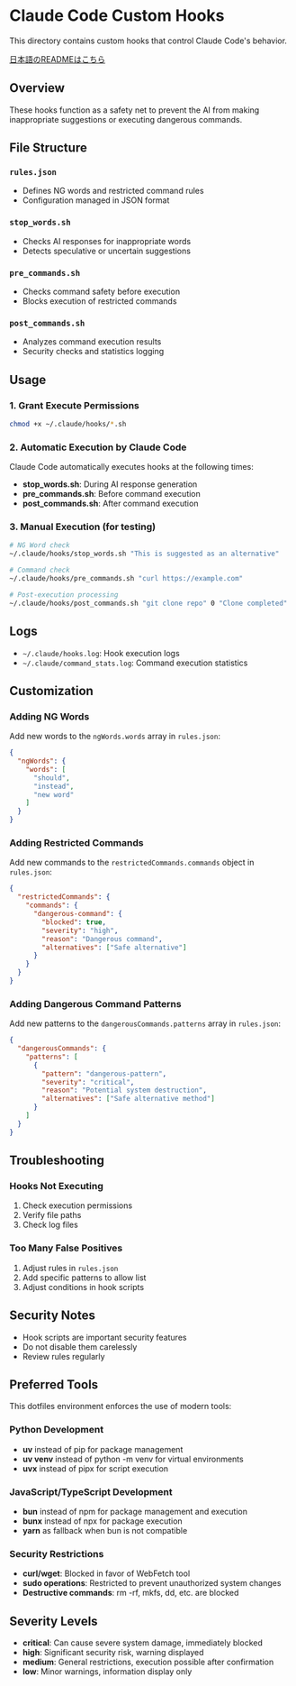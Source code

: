 # Claude Code Custom Hooks

This directory contains custom hooks that control Claude Code's behavior.

[日本語のREADMEはこちら](./README.ja.md)

## Overview

These hooks function as a safety net to prevent the AI from making inappropriate suggestions or executing dangerous commands.

## File Structure

### `rules.json`

- Defines NG words and restricted command rules
- Configuration managed in JSON format

### `stop_words.sh`

- Checks AI responses for inappropriate words
- Detects speculative or uncertain suggestions

### `pre_commands.sh`

- Checks command safety before execution
- Blocks execution of restricted commands

### `post_commands.sh`

- Analyzes command execution results
- Security checks and statistics logging

## Usage

### 1. Grant Execute Permissions

```bash
chmod +x ~/.claude/hooks/*.sh
```

### 2. Automatic Execution by Claude Code

Claude Code automatically executes hooks at the following times:

- **stop_words.sh**: During AI response generation
- **pre_commands.sh**: Before command execution
- **post_commands.sh**: After command execution

### 3. Manual Execution (for testing)

```bash
# NG Word check
~/.claude/hooks/stop_words.sh "This is suggested as an alternative"

# Command check
~/.claude/hooks/pre_commands.sh "curl https://example.com"

# Post-execution processing
~/.claude/hooks/post_commands.sh "git clone repo" 0 "Clone completed"
```

## Logs

- `~/.claude/hooks.log`: Hook execution logs
- `~/.claude/command_stats.log`: Command execution statistics

## Customization

### Adding NG Words

Add new words to the `ngWords.words` array in `rules.json`:

```json
{
  "ngWords": {
    "words": [
      "should",
      "instead",
      "new word"
    ]
  }
}
```

### Adding Restricted Commands

Add new commands to the `restrictedCommands.commands` object in `rules.json`:

```json
{
  "restrictedCommands": {
    "commands": {
      "dangerous-command": {
        "blocked": true,
        "severity": "high",
        "reason": "Dangerous command",
        "alternatives": ["Safe alternative"]
      }
    }
  }
}
```

### Adding Dangerous Command Patterns

Add new patterns to the `dangerousCommands.patterns` array in `rules.json`:

```json
{
  "dangerousCommands": {
    "patterns": [
      {
        "pattern": "dangerous-pattern",
        "severity": "critical",
        "reason": "Potential system destruction",
        "alternatives": ["Safe alternative method"]
      }
    ]
  }
}
```

## Troubleshooting

### Hooks Not Executing

1. Check execution permissions
2. Verify file paths
3. Check log files

### Too Many False Positives

1. Adjust rules in `rules.json`
2. Add specific patterns to allow list
3. Adjust conditions in hook scripts

## Security Notes

- Hook scripts are important security features
- Do not disable them carelessly
- Review rules regularly

## Preferred Tools

This dotfiles environment enforces the use of modern tools:

### Python Development
- **uv** instead of pip for package management
- **uv venv** instead of python -m venv for virtual environments
- **uvx** instead of pipx for script execution

### JavaScript/TypeScript Development
- **bun** instead of npm for package management and execution
- **bunx** instead of npx for package execution
- **yarn** as fallback when bun is not compatible

### Security Restrictions
- **curl/wget**: Blocked in favor of WebFetch tool
- **sudo operations**: Restricted to prevent unauthorized system changes
- **Destructive commands**: rm -rf, mkfs, dd, etc. are blocked

## Severity Levels

- **critical**: Can cause severe system damage, immediately blocked
- **high**: Significant security risk, warning displayed
- **medium**: General restrictions, execution possible after confirmation
- **low**: Minor warnings, information display only
